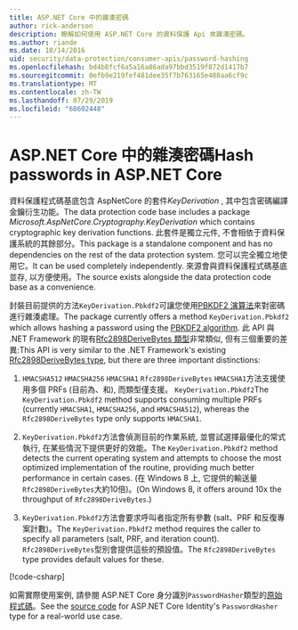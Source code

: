 ```yaml
---
title: ASP.NET Core 中的雜湊密碼
author: rick-anderson
description: 瞭解如何使用 ASP.NET Core 的資料保護 Api 來雜湊密碼。
ms.author: riande
ms.date: 10/14/2016
uid: security/data-protection/consumer-apis/password-hashing
ms.openlocfilehash: bd4b8fcf6a5a16a86ada97bbd3519f872d1417b7
ms.sourcegitcommit: 0efb9e219fef481dee35f7b763165e488aa6cf9c
ms.translationtype: MT
ms.contentlocale: zh-TW
ms.lasthandoff: 07/29/2019
ms.locfileid: "68602448"
---
```

# <a name="hash-passwords-in-aspnet-core"></a><span data-ttu-id="791bc-103">ASP.NET Core 中的雜湊密碼</span><span class="sxs-lookup"><span data-stu-id="791bc-103">Hash passwords in ASP.NET Core</span></span>

<span data-ttu-id="791bc-104">資料保護程式碼基底包含 AspNetCore 的套件*KeyDerivation* , 其中包含密碼編譯金鑰衍生功能。</span><span class="sxs-lookup"><span data-stu-id="791bc-104">The data protection code base includes a package *Microsoft.AspNetCore.Cryptography.KeyDerivation* which contains cryptographic key derivation functions.</span></span> <span data-ttu-id="791bc-105">此套件是獨立元件, 不會相依于資料保護系統的其餘部分。</span><span class="sxs-lookup"><span data-stu-id="791bc-105">This package is a standalone component and has no dependencies on the rest of the data protection system.</span></span> <span data-ttu-id="791bc-106">您可以完全獨立地使用它。</span><span class="sxs-lookup"><span data-stu-id="791bc-106">It can be used completely independently.</span></span> <span data-ttu-id="791bc-107">來源會與資料保護程式碼基底並存, 以方便使用。</span><span class="sxs-lookup"><span data-stu-id="791bc-107">The source exists alongside the data protection code base as a convenience.</span></span>

<span data-ttu-id="791bc-108">封裝目前提供的方法`KeyDerivation.Pbkdf2`可讓您使用[PBKDF2 演算法](https://tools.ietf.org/html/rfc2898#section-5.2)來對密碼進行雜湊處理。</span><span class="sxs-lookup"><span data-stu-id="791bc-108">The package currently offers a method `KeyDerivation.Pbkdf2` which allows hashing a password using the [PBKDF2 algorithm](https://tools.ietf.org/html/rfc2898#section-5.2).</span></span> <span data-ttu-id="791bc-109">此 API 與 .NET Framework 的現有[Rfc2898DeriveBytes 類型](/dotnet/api/system.security.cryptography.rfc2898derivebytes)非常類似, 但有三個重要的差異:</span><span class="sxs-lookup"><span data-stu-id="791bc-109">This API is very similar to the .NET Framework's existing [Rfc2898DeriveBytes type](/dotnet/api/system.security.cryptography.rfc2898derivebytes), but there are three important distinctions:</span></span>

1. <span data-ttu-id="791bc-110">`HMACSHA512` `HMACSHA256` `HMACSHA1` `Rfc2898DeriveBytes` `HMACSHA1`方法支援使用多個 PRFs (目前為、和), 而類型僅支援。 `KeyDerivation.Pbkdf2`</span><span class="sxs-lookup"><span data-stu-id="791bc-110">The `KeyDerivation.Pbkdf2` method supports consuming multiple PRFs (currently `HMACSHA1`, `HMACSHA256`, and `HMACSHA512`), whereas the `Rfc2898DeriveBytes` type only supports `HMACSHA1`.</span></span>

2. <span data-ttu-id="791bc-111">`KeyDerivation.Pbkdf2`方法會偵測目前的作業系統, 並嘗試選擇最優化的常式執行, 在某些情況下提供更好的效能。</span><span class="sxs-lookup"><span data-stu-id="791bc-111">The `KeyDerivation.Pbkdf2` method detects the current operating system and attempts to choose the most optimized implementation of the routine, providing much better performance in certain cases.</span></span> <span data-ttu-id="791bc-112">(在 Windows 8 上, 它提供的輸送量`Rfc2898DeriveBytes`大約10倍)。</span><span class="sxs-lookup"><span data-stu-id="791bc-112">(On Windows 8, it offers around 10x the throughput of `Rfc2898DeriveBytes`.)</span></span>

3. <span data-ttu-id="791bc-113">`KeyDerivation.Pbkdf2`方法會要求呼叫者指定所有參數 (salt、PRF 和反復專案計數)。</span><span class="sxs-lookup"><span data-stu-id="791bc-113">The `KeyDerivation.Pbkdf2` method requires the caller to specify all parameters (salt, PRF, and iteration count).</span></span> <span data-ttu-id="791bc-114">`Rfc2898DeriveBytes`型別會提供這些的預設值。</span><span class="sxs-lookup"><span data-stu-id="791bc-114">The `Rfc2898DeriveBytes` type provides default values for these.</span></span>

[!code-csharp[](password-hashing/samples/passwordhasher.cs)]

<span data-ttu-id="791bc-115">如需實際使用案例, 請參閱 ASP.NET Core 身分識別`PasswordHasher`類型的[原始程式碼](https://github.com/aspnet/AspNetCore/blob/master/src/Identity/Extensions.Core/src/PasswordHasher.cs)。</span><span class="sxs-lookup"><span data-stu-id="791bc-115">See the [source code](https://github.com/aspnet/AspNetCore/blob/master/src/Identity/Extensions.Core/src/PasswordHasher.cs) for ASP.NET Core Identity's `PasswordHasher` type for a real-world use case.</span></span>
